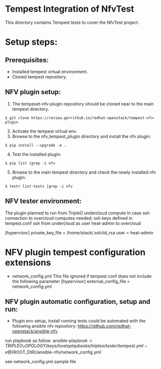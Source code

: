 Tempest Integration of NfvTest
==============================

This directory contains Tempest tests to cover the NfvTest project.

# Setup steps:
## Prerequisites:
* Installed tempest virtual environment.
* Cloned tempest repository.

## NFV plugin setup:

1. The tempeset-nfv-plugin repository should be cloned near to the main tempest directory.

`$ git clone https://review.gerrithub.io/redhat-openstack/tempest-nfv-plugin`

2. Activate the tempest virtual env.
3. Browse to the nfv_tempest_plugin directory and install the nfv plugin:

`$ pip install --upgrade -e .`

4. Test the installed plugin:

`$ pip list |grep -i nfv`

5. Browse to the main tempest directory and check the newly installed nfv plugin:

`$ testr list-tests |grep -i nfv`

## NFV tester environment:
The plugin planned to run from TripleO undercloud compute
In case ssh connection to overcloud computes needed:
ssh keys defined in tempest.conf
ssh from undercloud as user heat-admin to overcloud

[hypervisor]
private_key_file = /home/stack/.ssh/id_rsa
user = heat-admin

# NFV plugin tempest configuration extensions
*  network_config.yml
This file ignored if tempest.conf does not include the following parameter
[hypervisor]
external_config_file = network_config.yml


## NFV plugin automatic configuration, setup and run:

* Plugin env setup, install running tests could be automated with the following ansible
 nfv repository: https://github.com/redhat-openstack/ansible-nfv

 run playbook as follow:
 ansible-playbook -i ${TRIPLEO_TOPOLOGY}/keys/hosts
 playbooks/tripleo/tester/tempest.yml -e @${ROOT_DIR}/ansible-nfv/network_config.yml

 see network_config.yml.sample file


